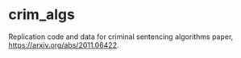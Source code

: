 # crim_algs
Replication code and data for criminal sentencing algorithms paper, <https://arxiv.org/abs/2011.06422>. 
